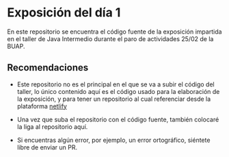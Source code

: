 # Exposición del día 1

En este repositorio se encuentra el código fuente de la exposición impartida en el taller de Java Intermedio durante el paro de actividades 25/02 de la BUAP.

## Recomendaciones

- Este repositorio no es el principal en el que se va a subir el código del taller, lo único contenido aquí es el código usado para la elaboración de la exposición, y para tener un repositorio al cual referenciar desde la plataforma [netlify](https://www.netlify.com/)

- Una vez que suba el repositorio con el código fuente, también colocaré la liga al repositorio aquí.

- Si encuentras algún error, por ejemplo, un error ortográfico, siéntete libre de enviar un PR.
